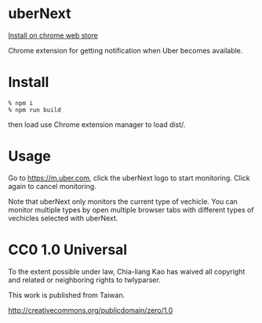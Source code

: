 uberNext
======

[Install on chrome web store](https://chrome.google.com/webstore/detail/jjfmdmihlopbdahppjepejbjjphjfdca)

Chrome extension for getting notification when Uber becomes available.

# Install

    % npm i
    % npm run build

then load use Chrome extension manager to load dist/.

# Usage

Go to https://m.uber.com, click the uberNext logo to start monitoring.  Click again to cancel monitoring.

Note that uberNext only monitors the current type of vechicle.  You can monitor multiple types by open multiple browser tabs with different types of vechicles selected with uberNext.

# CC0 1.0 Universal

To the extent possible under law, Chia-liang Kao has waived all copyright
and related or neighboring rights to twlyparser.

This work is published from Taiwan.

http://creativecommons.org/publicdomain/zero/1.0
